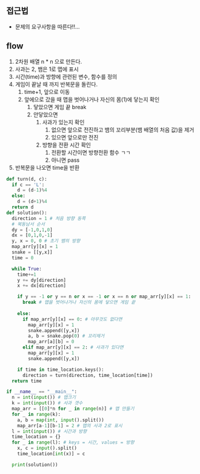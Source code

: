 ## 접근법
- 문제의 요구사항을 따른다!!...
## flow
1. 2차원 배열 n * n 으로 만든다.
2. 사과는 2, 뱀은 1로 맵에 표시
3. 시간(time)과 방향에 관련된 변수, 함수를 정의
4. 게임이 끝날 때 까지 반복문을 돌린다. 
    1. time+1, 앞으로 이동
    2. 앞에으로 갔을 때 맵을 벗어나거나 자신의 몸(1)에 닿는지 확인
        1. 닿았으면 게임 끝 break
        2. 안닿았으면
            1. 사과가 있는지 확인
                1. 없으면 앞으로 전진하고 뱀의 꼬리부분(뱀 배열의 처음 값)을 제거
                2. 있으면 앞으로만 전진
            2. 방향을 전환 시간 확인
                1. 전환할 시간이면 방향전환 함수 ㄱㄱ
                2. 아니면 pass
5. 반복문을 나오면 time을 반환
```python
def turn(d, c):
  if c == 'L':
    d = (d-1)%4
  else:
    d = (d+1)%4
  return d
def solution():
  direction = 1 # 처음 방향 동쪽
  # 북동남서 순서
  dy = [-1,0,1,0]
  dx = [0,1,0,-1]
  y, x = 0, 0 # 초기 뱀의 방향
  map_arr[y][x] = 1
  snake = [[y,x]]
  time = 0

  while True:
    time+=1
    y += dy[direction]
    x += dx[direction]

    if y == -1 or y == n or x == -1 or x == n or map_arr[y][x] == 1:
      break # 맵을 벗어나거나 자신의 몸에 닿으면 게임 끝
      
    else: 
      if map_arr[y][x] == 0: # 아무것도 없다면
        map_arr[y][x] = 1
        snake.append([y,x])
        a, b = snake.pop(0) # 꼬리제거
        map_arr[a][b] = 0 
      elif map_arr[y][x] == 2: # 사과가 있다면
        map_arr[y][x] = 1
        snake.append([y,x])

    if time in time_location.keys():
      direction = turn(direction, time_location[time])
  return time

if __name__ == "__main__":
  n = int(input()) # 맵크기
  k = int(input()) # 사과 갯수
  map_arr = [[0]*n for _ in range(n)] # 맵 만들기
  for _ in range(k):
    a, b = map(int, input().split())
    map_arr[a-1][b-1] = 2 # 맵의 사과 2로 표시 
  l = int(input()) # 시간과 방향
  time_location = {}
  for _ in range(l): # keys = 시간, values = 방향
    x, c = input().split()
    time_location[int(x)] = c

  print(solution())

```
